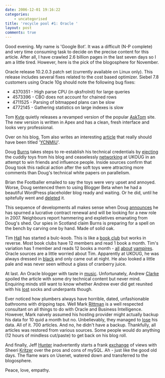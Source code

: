 ```yaml
---
date: 2006-12-01 19:16:22
categories:
    - uncategorised
title: 'recycle pool #1: Oracle '
layout: post
comments: true
---
```

Good evening. My name is 'Google Bot'. It was a difficult (N-P complete)
and very time consuming task to decide on the precise content for this
article. After all, I have crawled 2.6 billion pages in the last seven
days so I am a little tired. However, here is the pick of the
blogosphere for November.

Oracle release 10.2.0.3 patch set (currently available on Linux only).
This release includes several fixes related to the cost based optimizer.
Siebel 7.8 customers using Oracle 10g should note the following bug
fixes:

-   4370351 - High parse CPU (in qksfroInit) for large queries
-   4573396 - CBO does not account for chained rows
-   4711525 - Parsing of bitmapped plans can be slow
-   4772145 - Gathering statistics on large indexes is slow

Tom [Kyte](http://tkyte.blogspot.com/) quietly releases a revamped
version of the popular
[AskTom](http://govt.oracle.com/pls/apex/f?p=100:1:3621840761986277)
site. The new version is written in Apex and has a clean, fresh
interface and looks very professional.

Over on his blog, Tom also writes an interesting
[article](http://tkyte.blogspot.com/2006/11/see-you-just-cannot-make-this-stuff-up.html)
that really should have been titled
'[YCNMIU](http://www.nbrightside.com/blog/2006/11/23/ycnmiu-4/)'.

Doug [Burns](http://oracledoug.com/serendipity/) takes steps to
re-establish his technical credentials by
[ejecting](http://oracledoug.com/serendipity/index.php?/archives/1140-A-Sad-Announcement.html)
the cuddly toys from his blog and ceaselessly
[networking](http://www.flickr.com/photos/markrittman/299646683/in/set-72157594380437598/)
at UKOUG in an attempt to win friends and influence people. Inside
sources confirm that Doug took this radical action after the soft toys
were attracting more comments than Doug's technical white papers on
parallelism.

Brian the Footballer emailed to say the toys were very upset and
annoyed. Worse, Doug sentenced them to using Blogger Beta when he had a
beautiful WordPress placeholder blog ready and waiting. Or he did, until
he spitefully went and [deleted](http://oracledoug.wordpress.com/) it.

This sequence of developments all makes sense when Doug
[announces](http://oracledoug.com/serendipity/index.php?/archives/1149-Reverse-Job-Advert.html)
he has spurned a lucrative contract renewal and will be looking for a
new role in 2007. Neighbours report hammering and expletives emanating
from Doug's shed. Our spies in Scotland claim Burns is preparing for a
spell on the bench by carving one by hand. Made of solid oak.

Tim [Hall](http://www.oracle-base.com/blog/) has started a bulc-koob.
This is like a 
[book club](http://www.nbrightside.com/blog/2006/11/28/testing-debut-at-book-club/)
but works in reverse. Most book clubs have 12 members and read 1 book a
month. Tim's variation has 1 member and reads 12 books a month -
[all](http://www.oracle-base.com/blog/2006/11/23/the-blood-canticle/)
[about](http://www.oracle-base.com/blog/2006/11/20/blackwood-farm/)
[vampires](http://www.oracle-base.com/blog/2006/11/25/pandora/).
Oracle sources are a little worried about Tim. Apparently at UKOUG, he was
always dressed in
[black](http://www.flickr.com/photos/markrittman/299646279/in/set-72157594380437598/)
and only came out at night. He also looked a little pale and was never
seen without a glass of cranberry juice.

At last. An Oracle blogger with taste in
[music](http://radiofreetooting.blogspot.com/2006/12/repetition.html).
Unfortunately, Andrew [Clarke](http://radiofreetooting.blogspot.com/)
spoiled the article with some dry technical content but never mind.
Enquiring minds still want to know whether Andrew ever did get reunited
with his
[lost](http://radiofreetooting.blogspot.com/2006/11/ukoug-2006-day-one.html)
socks and underpants though.

Ever noticed how plumbers always have horrible, dated, unfashionable
bathrooms with dripping taps. Well Mark
[Rittman](http://www.rittman.net/) is a well respected consultant on all
things to do with Oracle and Business Intelligence. However, Mark
naively assumed his hosting provider might actually backup his data for
10 quid a month but no. Unbelievably, they managed to
[lose](http://www.rittman.net/2006/11/15/wheres-everything-gone/) his
data. All of it. 700 articles. And no, he didn't have a backup.
Thankfully, all articles was restored from various sources. Some people
would do anything (12 hours of mindless cut/paste) to get back on his
blog roll.

And finally, Jeff [Hunter](http://marist89.blogspot.com/) inadvertently
starts a frank
[exchange](http://marist89.blogspot.com/2006/11/where-am-i-deploying-mysql-revisited.html)
of views with Sheeri [Kritzer](http://sheeri.net/) over the pros and
cons of mySQL. Ah - just like the good old days. The flame wars on
Usenet, watered down and transferred to the blogosphere.

Peace, love, empathy.
